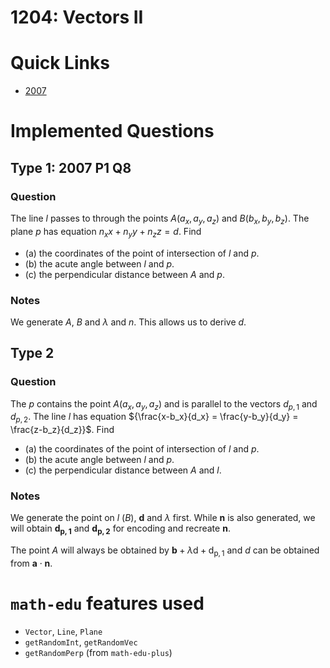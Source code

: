 # 1204: Vectors II

# Quick Links

- [2007](#type-1-2007-p1-q8)

# Implemented Questions

## Type 1: 2007 P1 Q8

### Question

The line $l$ passes to through the points $A (a_x, a_y, a_z)$ and $B (b_x, b_y, b_z)$. The plane $p$ has equation ${n_x x + n_y y + n_z z = d}$. Find

- (a) the coordinates of the point of intersection of $l$ and $p$.
- (b) the acute angle between $l$ and $p$.
- (c\) the perpendicular distance between $A$ and $p$.

### Notes

We generate $A$, $B$ and $\lambda$ and $n$. This allows us to derive $d$.

## Type 2

### Question

The $p$ contains the point $A (a_x, a_y, a_z)$ and is parallel to the vectors $d_{p,1}$ and $d_{p,2}$. The line $l$ has equation ${\frac{x-b_x}{d_x} = \frac{y-b_y}{d_y} =  \frac{z-b_z}{d_z}}$. Find

- (a) the coordinates of the point of intersection of $l$ and $p$.
- (b) the acute angle between $l$ and $p$.
- (c\) the perpendicular distance between $A$ and $l$.

### Notes

We generate the point on $l$ ($B$), $\mathbf{d}$ and $\lambda$ first. While $\mathbf{n}$ is also generated, we will obtain $\mathbf{d_{p,1}}$ and $\mathbf{d_{p,2}}$ for encoding and recreate $\mathbf{n}$. 

The point $A$ will always be obtained by ${\mathbf{b} + \lambda \mathrm{d} + \mathrm{d_{p,1}}}$ and $d$ can be obtained from $\mathbf{a} \cdot \mathbf{n}$.

# `math-edu` features used

- `Vector`, `Line`, `Plane`
- `getRandomInt`, `getRandomVec`
- `getRandomPerp` (from `math-edu-plus`)